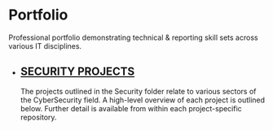 # Portfolio
Professional portfolio demonstrating technical & reporting skill sets across various IT disciplines.

* ## [SECURITY PROJECTS](https://github.com/T-Stringfellow/Portfolio/tree/main/Security)
	The projects outlined in the Security folder relate to various sectors of the CyberSecurity field. A high-level overview of each project is outlined below. Further detail is available from within each project-specific repository.
